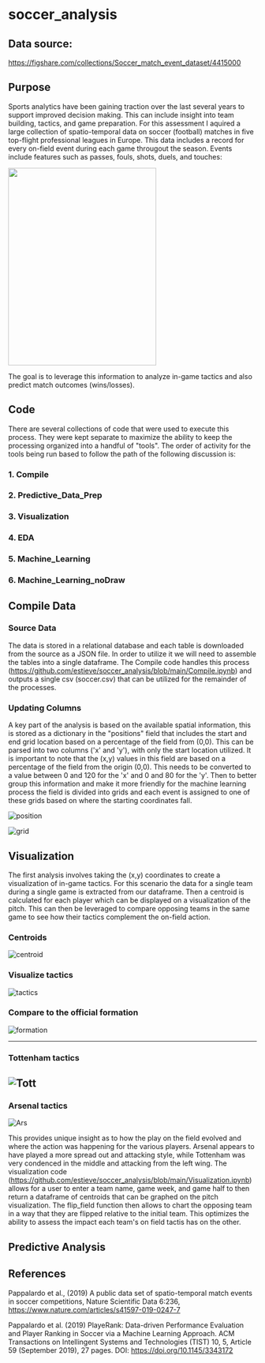 # soccer_analysis


## Data source:
https://figshare.com/collections/Soccer_match_event_dataset/4415000

## Purpose
Sports analytics have been gaining traction over the last several years to support improved decision making. This can include insight into team building, tactics, and game preparation. For this assessment I aquired a large collection of spatio-temporal data on soccer (football) matches in five top-flight professional leagues in Europe. This data includes a record for every on-field event during each game througout the season. Events include features such as passes, fouls, shots, duels, and touches:

<img src="https://github.com/estieve/soccer_analysis/blob/main/images/event_mapping.PNG" width="300" height="400" >

The goal is to leverage this information to analyze in-game tactics and also predict match outcomes (wins/losses).

## Code
There are several collections of code that were used to execute this process. They were kept separate to maximize the ability to keep the processing organized into a handful of "tools". The order of activity for the tools being run based to follow the path of the following discussion is:
### 1. Compile
### 2. Predictive_Data_Prep
### 3. Visualization
### 4. EDA
### 5. Machine_Learning
### 6. Machine_Learning_noDraw

## Compile Data
### Source Data
The data is stored in a relational database and each table is downloaded from the source as a JSON file. In order to utilize it we will need to assemble the tables into a single dataframe. The Compile code handles this process (https://github.com/estieve/soccer_analysis/blob/main/Compile.ipynb) and outputs a single csv (soccer.csv) that can be utilized for the remainder of the processes. 

### Updating Columns
A key part of the analysis is based on the available spatial information, this is stored as a dictionary in the "positions" field that includes the start and end grid location based on a percentage of the field from (0,0). This can be parsed into two columns ('x' and 'y'), with only the start location utilized. It is important to note that the (x,y) values in this field are based on a percentage of the field from the origin (0,0). This needs to be converted to a value between 0 and 120 for the 'x' and 0 and 80 for the 'y'. Then to better group this information and make it more friendly for the machine learning process the field is divided into grids and each event is assigned to one of these grids based on where the starting coordinates fall.

![position](https://github.com/estieve/soccer_analysis/blob/main/images/position.PNG)

![grid](https://github.com/estieve/soccer_analysis/blob/main/images/grid.PNG)

## Visualization
The first analysis involves taking the (x,y) coordinates to create a visualization of in-game tactics. For this scenario the data for a single team during a single game is extracted from our dataframe. Then a centroid is calculated for each player which can be displayed on a visualization of the pitch. This can then be leveraged to compare opposing teams in the same game to see how their tactics complement the on-field action.

### Centroids
![centroid](https://github.com/estieve/soccer_analysis/blob/main/images/centroid.png)

### Visualize tactics
![tactics](https://github.com/estieve/soccer_analysis/blob/main/images/tactics.png)
### Compare to the official formation
![formation](https://github.com/estieve/soccer_analysis/blob/main/images/formation.png)

-------------------------------------------------------------------------------------------------------------------------
### Tottenham tactics
![Tott](https://github.com/estieve/soccer_analysis/blob/main/images/Tott.png)
-------------------------------------------------------------------------------------------------------------------------
### Arsenal tactics
![Ars](https://github.com/estieve/soccer_analysis/blob/main/images/Ars.png)

This provides unique insight as to how the play on the field evolved and where the action was happening for the various players. Arsenal appears to have played a more spread out and attacking style, while Tottenham was very condenced in the middle and attacking from the left wing. The visualization code (https://github.com/estieve/soccer_analysis/blob/main/Visualization.ipynb) allows for a user to enter a team name, game week, and game half to then return a dataframe of centroids that can be graphed on the pitch visualization. The flip_field function then allows to chart the opposing team in a way that they are flipped relative to the initial team. This optimizes the ability to assess the impact each team's on field tactis has on the other.

## Predictive Analysis


## References
Pappalardo et al., (2019) A public data set of spatio-temporal match events in soccer competitions, Nature Scientific Data 6:236, https://www.nature.com/articles/s41597-019-0247-7

Pappalardo et al. (2019) PlayeRank: Data-driven Performance Evaluation and Player Ranking in Soccer via a Machine Learning Approach. ACM Transactions on Intellingent Systems and Technologies (TIST) 10, 5, Article 59 (September 2019), 27 pages. DOI: https://doi.org/10.1145/3343172
